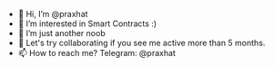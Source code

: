 - 👋 Hi, I’m @praxhat
- 👀 I’m interested in Smart Contracts :)
- 🌱 I’m just another noob
- 💞️ Let's try collaborating if you see me active more than 5 months.
- 📫 How to reach me? Telegram: @praxhat

<!---
praxhat/praxhat is a ✨ special ✨ repository because its `README.md` (this file) appears on your GitHub profile.
You can click the Preview link to take a look at your changes.
--->
